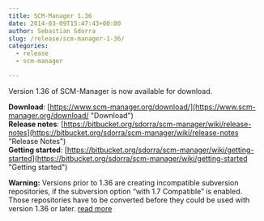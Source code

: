 ```yaml
---
title: SCM-Manager 1.36
date: 2014-03-09T15:47:43+00:00
author: Sebastian Sdorra
slug: /release/scm-manager-1-36/
categories:
  - release
  - scm-manager

---
```

Version 1.36 of SCM-Manager is now available for download.

**Download**: [https://www.scm-manager.org/download/](https://www.scm-manager.org/download/ "Download")  
**Release notes**: [https://bitbucket.org/sdorra/scm-manager/wiki/release-notes](https://bitbucket.org/sdorra/scm-manager/wiki/release-notes "Release Notes")  
**Getting started**: [https://bitbucket.org/sdorra/scm-manager/wiki/getting-started](https://bitbucket.org/sdorra/scm-manager/wiki/getting-started "Getting started")

**Warning:** Versions prior to 1.36 are creating incompatible subversion repositories, if the subversion option “with 1.7 Compatible” is enabled. Those repositories have to be converted before they could be used with version 1.36 or later. <a href="https://bitbucket.org/sdorra/scm-manager/wiki/healthchecks/svn-incompatible-dbformat" title="svn incompatible dbformat" target="_blank" rel="noopener noreferrer">read more</a>
